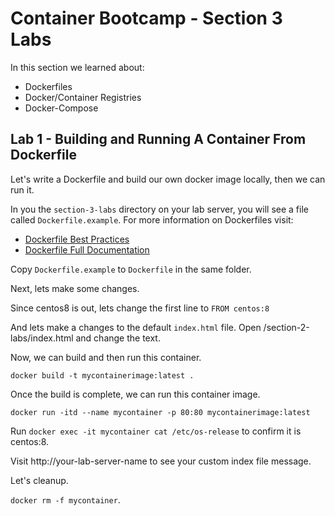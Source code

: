 # Container Bootcamp - Section 3 Labs

In this section we learned about:

* Dockerfiles
* Docker/Container Registries
* Docker-Compose


## Lab 1 - Building and Running A Container From Dockerfile

Let's write a Dockerfile and build our own docker image locally, then we can run it.

In you the `section-3-labs` directory on your lab server, you will see a file called `Dockerfile.example`. For more information on Dockerfiles visit:

* [Dockerfile Best Practices](https://docs.docker.com/engine/reference/builder/)
* [Dockerfile Full Documentation](https://docs.docker.com/engine/reference/builder/)

Copy `Dockerfile.example` to `Dockerfile` in the same folder.

Next, lets make some changes.

Since centos8 is out, lets change the first line to `FROM centos:8`

And lets make a changes to the default `index.html` file. Open /section-2-labs/index.html and change the text.

Now, we can build and then run this container.

`docker build -t mycontainerimage:latest .`

Once the build is complete, we can run this container image.

`docker run -itd --name mycontainer -p 80:80 mycontainerimage:latest`

Run `docker exec -it mycontainer cat /etc/os-release` to confirm it is centos:8.

Visit http://your-lab-server-name to see your custom index file message.

Let's cleanup.

`docker rm -f mycontainer`.